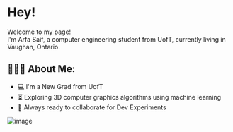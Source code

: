 <h1> Hey!</h1>


<p>Welcome to my page! </br> I'm Arfa Saif, a computer engineering student from UofT, currently living in Vaughan, Ontario. </p>

<h2 align="left">👩🏼‍💻 About Me: </h2>

- :computer: I'm a New Grad from UofT
- :hourglass_flowing_sand:  Exploring 3D computer graphics algorithms using machine learning
- :rocket: Always ready to collaborate for Dev Experiments


![image](https://user-images.githubusercontent.com/48233453/153280500-028a22b9-ad59-4dfc-9dbb-9b40fe42b3fe.png)

<!---
ArfaSaif/ArfaSaif is a ✨ special ✨ repository because its `README.md` (this file) appears on your GitHub profile.
You can click the Preview link to take a look at your changes.
--->
